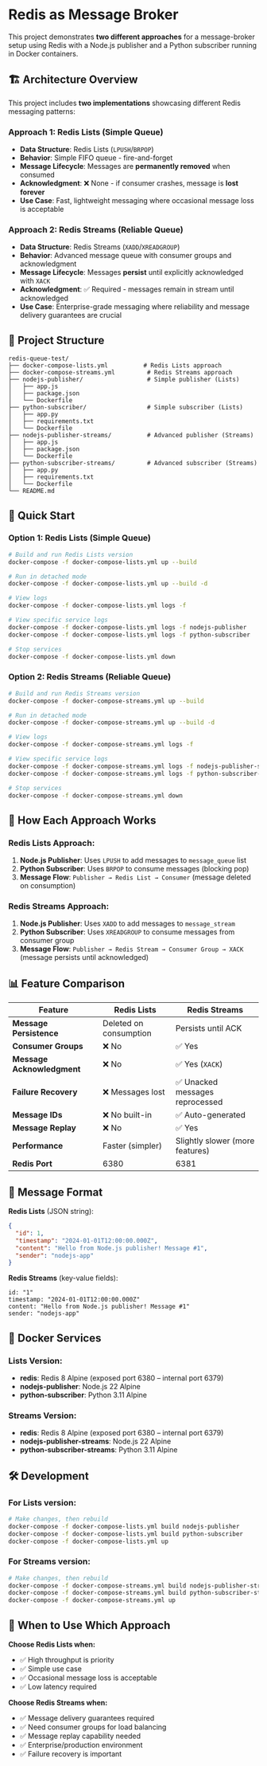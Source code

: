 # Redis as Message Broker

This project demonstrates **two different approaches** for a message-broker setup using Redis with a Node.js publisher and a Python subscriber running in Docker containers.

## 🏗️ Architecture Overview

This project includes **two implementations** showcasing different Redis messaging patterns:

### **Approach 1: Redis Lists (Simple Queue)**

- **Data Structure**: Redis Lists (`LPUSH`/`BRPOP`)
- **Behavior**: Simple FIFO queue - fire-and-forget
- **Message Lifecycle**: Messages are **permanently removed** when consumed
- **Acknowledgment**: ❌ None - if consumer crashes, message is **lost forever**
- **Use Case**: Fast, lightweight messaging where occasional message loss is acceptable

### **Approach 2: Redis Streams (Reliable Queue)**

- **Data Structure**: Redis Streams (`XADD`/`XREADGROUP`)
- **Behavior**: Advanced message queue with consumer groups and acknowledgment
- **Message Lifecycle**: Messages **persist** until explicitly acknowledged with `XACK`
- **Acknowledgment**: ✅ Required - messages remain in stream until acknowledged
- **Use Case**: Enterprise-grade messaging where reliability and message delivery guarantees are crucial

## 📁 Project Structure

```text
redis-queue-test/
├── docker-compose-lists.yml          # Redis Lists approach
├── docker-compose-streams.yml         # Redis Streams approach  
├── nodejs-publisher/                  # Simple publisher (Lists)
│   ├── app.js
│   ├── package.json
│   └── Dockerfile
├── python-subscriber/                 # Simple subscriber (Lists)
│   ├── app.py
│   ├── requirements.txt
│   └── Dockerfile
├── nodejs-publisher-streams/          # Advanced publisher (Streams)
│   ├── app.js
│   ├── package.json
│   └── Dockerfile
├── python-subscriber-streams/         # Advanced subscriber (Streams)
│   ├── app.py
│   ├── requirements.txt
│   └── Dockerfile
└── README.md
```

## 🚀 Quick Start

### **Option 1: Redis Lists (Simple Queue)**

```bash
# Build and run Redis Lists version
docker-compose -f docker-compose-lists.yml up --build

# Run in detached mode
docker-compose -f docker-compose-lists.yml up --build -d

# View logs
docker-compose -f docker-compose-lists.yml logs -f

# View specific service logs
docker-compose -f docker-compose-lists.yml logs -f nodejs-publisher
docker-compose -f docker-compose-lists.yml logs -f python-subscriber

# Stop services
docker-compose -f docker-compose-lists.yml down
```

### **Option 2: Redis Streams (Reliable Queue)**

```bash
# Build and run Redis Streams version
docker-compose -f docker-compose-streams.yml up --build

# Run in detached mode
docker-compose -f docker-compose-streams.yml up --build -d

# View logs
docker-compose -f docker-compose-streams.yml logs -f

# View specific service logs
docker-compose -f docker-compose-streams.yml logs -f nodejs-publisher-streams
docker-compose -f docker-compose-streams.yml logs -f python-subscriber-streams

# Stop services
docker-compose -f docker-compose-streams.yml down
```

## 🔄 How Each Approach Works

### **Redis Lists Approach:**

1. **Node.js Publisher**: Uses `LPUSH` to add messages to `message_queue` list
2. **Python Subscriber**: Uses `BRPOP` to consume messages (blocking pop)
3. **Message Flow**: `Publisher → Redis List → Consumer` (message deleted on consumption)

### **Redis Streams Approach:**

1. **Node.js Publisher**: Uses `XADD` to add messages to `message_stream`
2. **Python Subscriber**: Uses `XREADGROUP` to consume messages from consumer group
3. **Message Flow**: `Publisher → Redis Stream → Consumer Group → XACK` (message persists until acknowledged)

## 📊 Feature Comparison

| Feature | Redis Lists | Redis Streams |
|---------|-------------|---------------|
| **Message Persistence** | Deleted on consumption | Persists until ACK |
| **Consumer Groups** | ❌ No | ✅ Yes |
| **Message Acknowledgment** | ❌ No | ✅ Yes (`XACK`) |
| **Failure Recovery** | ❌ Messages lost | ✅ Unacked messages reprocessed |
| **Message IDs** | ❌ No built-in | ✅ Auto-generated |
| **Message Replay** | ❌ No | ✅ Yes |
| **Performance** | Faster (simpler) | Slightly slower (more features) |
| **Redis Port** | 6380 | 6381 |

## 📨 Message Format

**Redis Lists** (JSON string):

```json
{
  "id": 1,
  "timestamp": "2024-01-01T12:00:00.000Z",
  "content": "Hello from Node.js publisher! Message #1",
  "sender": "nodejs-app"
}
```

**Redis Streams** (key-value fields):

```text
id: "1"
timestamp: "2024-01-01T12:00:00.000Z"
content: "Hello from Node.js publisher! Message #1"
sender: "nodejs-app"
```

## 🐳 Docker Services

### **Lists Version:**

- **redis**: Redis 8 Alpine (exposed port 6380 – internal port 6379)
- **nodejs-publisher**: Node.js 22 Alpine
- **python-subscriber**: Python 3.11 Alpine

### **Streams Version:**

- **redis**: Redis 8 Alpine (exposed port 6380 – internal port 6379)
- **nodejs-publisher-streams**: Node.js 22 Alpine
- **python-subscriber-streams**: Python 3.11 Alpine

## 🛠️ Development

### **For Lists version:**

```bash
# Make changes, then rebuild
docker-compose -f docker-compose-lists.yml build nodejs-publisher
docker-compose -f docker-compose-lists.yml build python-subscriber
docker-compose -f docker-compose-lists.yml up
```

### **For Streams version:**

```bash
# Make changes, then rebuild
docker-compose -f docker-compose-streams.yml build nodejs-publisher-streams
docker-compose -f docker-compose-streams.yml build python-subscriber-streams
docker-compose -f docker-compose-streams.yml up
```

## 🎯 When to Use Which Approach

**Choose Redis Lists when:**

- ✅ High throughput is priority
- ✅ Simple use case
- ✅ Occasional message loss is acceptable
- ✅ Low latency required

**Choose Redis Streams when:**

- ✅ Message delivery guarantees required
- ✅ Need consumer groups for load balancing
- ✅ Message replay capability needed
- ✅ Enterprise/production environment
- ✅ Failure recovery is important

